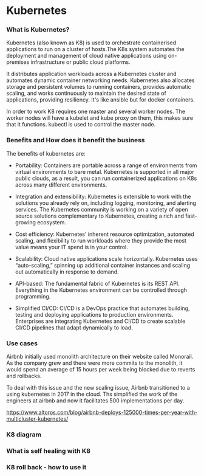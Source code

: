 # Kubernetes
### What is Kubernetes?
Kubernetes (also known as K8) is used to orchestrate containerised applications to run on a cluster of hosts.The K8s system automates the deployment and management of cloud native applications using on-premises infrastructure or public cloud platforms.

 It distributes application workloads across a Kubernetes cluster and automates dynamic container networking needs. Kubernetes also allocates storage and persistent volumes to running containers, provides automatic scaling, and works continuously to maintain the desired state of applications, providing resiliency. It's like ansible but for docker containers.

 In order to work K8 requires one master and several worker nodes. The worker nodes will have a kubelet and kube proxy on them, this makes sure that it functions. kubectl is used to control the master node.
### Benefits and How does it benefit the business
The benefits of kubernetes are:
- Portability: Containers are portable across a range of environments from virtual environments to bare metal. Kubernetes is supported in all major public clouds, as a result, you can run containerized applications on K8s across many different environments.
  
- Integration and extensibility: Kubernetes is extensible to work with the solutions you already rely on, including logging, monitoring, and alerting services. The Kubernetes community is working on a variety of open source solutions complementary to Kubernetes, creating a rich and fast-growing ecosystem.
  
- Cost efficiency: Kubernetes' inherent resource optimization, automated scaling, and flexibility to run workloads where they provide the most value means your IT spend is in your control.
  
- Scalability: Cloud native applications scale horizontally. Kubernetes uses “auto-scaling,” spinning up additional container instances and scaling out automatically in response to demand.
- API-based: The fundamental fabric of Kubernetes is its REST API. Everything in the Kubernetes environment can be controlled through programming.

- Simplified CI/CD: CI/CD is a DevOps practice that automates building, testing and deploying applications to production environments. Enterprises are integrating Kubernetes and CI/CD to create scalable CI/CD pipelines that adapt dynamically to load.
  
### Use cases
Airbnb initially used monolith architecture on their website called Monorail. As the company grew and there were more commits to the monolith, it would spend an average of 15 hours per week being blocked due to reverts and rollbacks.

To deal with this issue and the new scaling issue, Airbnb transitioned to a using kubernetes in 2017 in the cloud. Ths simplified the work of the engineers at airbnb and now it facilitates 500 implementations per day.

https://www.altoros.com/blog/airbnb-deploys-125000-times-per-year-with-multicluster-kubernetes/

### K8 diagram
### What is self healing with K8
### K8 roll back - how to use it